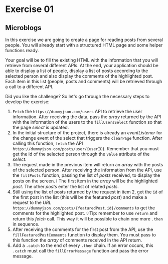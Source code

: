 # Exercise 01

## Microblogs

In this exercise we are going to create a page for reading posts from several people. You will already start with a structured HTML page and some helper functions ready.

Your goal will be to fill the existing HTML with the information that you will retrieve from several different APIs. At the end, your application should be able to display a list of people, display a list of posts according to the selected person and also display the comments of the highlighted post. Each item in this list (people, posts and comments) will be retrieved through a call to a different API.

Did you like the challenge? So let's go through the necessary steps to develop the exercise:

1. `Fetch` the `https://dummyjson.com/users` API to retrieve the user information. After receiving the data, pass the *array* returned by the API with the information of the users to the `fillUsersSelect` function so that the page *select* is updated.
2. In the initial structure of the project, there is already an *eventListener* for the change event of the select that triggers the `clearPage` function. After calling this function, `fetch` the API `https://dummyjson.com/posts/user/{userID`}. Remember that you must get the id of the selected person through the `value` attribute of the *select*.
3. The request made in the previous item will return an *array* with the posts of the selected person. After receiving the information from the API, use the `fillPosts` function, passing the list of *posts* received, to display the posts on the screen. ℹ️ The first item in the *array* will be the highlighted *post*. The other *posts* enter the list of related *posts*.
4. Still using the list of posts returned by the request in item 2, get the `id` of the first post in the list (this will be the featured *post*) and make a request to the *URL* `https://dummyjson.com/posts/{featuredPost.id}/comments` to get the comments for the highlighted post. 💡Tip: remember to use `return` and return this *fetch* call. This way it will be possible to chain one more `.then` in sequence.
5. After receiving the comments for the first post from the API, use the `fillFeaturedPostComments` function to display them. You must pass to this function the *array* of comments received in the API return.
6. Add a `.catch` to the end of every `.then` chain. If an error occurs, this `.catch` must call the `fillErrorMessage` function and pass the error message.



